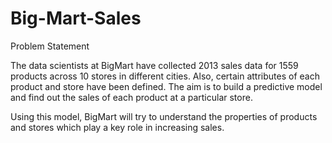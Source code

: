 # Big-Mart-Sales

Problem Statement

The data scientists at BigMart have collected 2013 sales data for 1559 products across 10 stores in different cities. Also, certain attributes of each product and store have been defined. The aim is to build a predictive model and find out the sales of each product at a particular store.

Using this model, BigMart will try to understand the properties of products and stores which play a key role in increasing sales.
